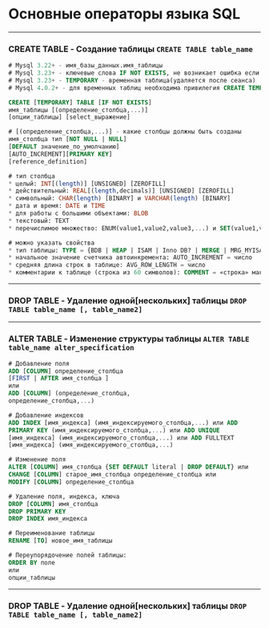 # Основные операторы языка SQL

---
### CREATE TABLE - Создание таблицы `CREATE TABLE table_name`

```sql
# Mysql 3.22+ - имя_базы_данных.имя_таблицы
# Mysql 3.23+ - ключевые слова IF NOT EXISTS, не возникает ошибка если уже есть таблица
# Mysql 3.23+ - TEMPORARY - временная таблица(удаляется после сеанса)
# Mysql 4.0.2+ - для временных таблиц необходима привилегия CREATE TEMPORARY TABLES

CREATE [TEMPORARY] TABLE [IF NOT EXISTS] 
имя_таблицы [(определение_столбца,...)] 
[опции_таблицы] [select_выражение]

# [(определение_столбца,...)] - какие столбцы должны быть созданы
имя_столбца тип [NOT NULL | NULL]
[DEFAULT значение_по_умолчанию]
[AUTO_INCREMENT][PRIMARY KEY]
[reference_definition]

# тип столбца
* целый: INT[(length)] [UNSIGNED] [ZEROFILL]
* действительный: REAL[(length,decimals)] [UNSIGNED] [ZEROFILL]
* символьный: CHAR(length) [BINARY] и VARCHAR(length) [BINARY]
* дата и время: DATE и TIME
* для работы с большими объектами: BLOB
* текстовый: TEXT
* перечислимое множество: ENUM(value1,value2,value3,...) и SET(value1,value2,value3,...)

# можно указать свойства
* тип таблицы: TYPE = {BDB | HEAP | ISAM | Inno DB? | MERGE | MRG_MYISAM | MYISAM }
* начальное значение счетчика автоинкремента: AUTO_INCREMENT = число
* средняя длина строк в таблице: AVG_ROW_LENGTH = число
* комментарии к таблице (строка из 60 символов): COMMENT = «строка» максимальное и минимальное предполагаемое число строк: MAX_ROWS = число и MIN_ROWS = число
```

---
### DROP TABLE - Удаление одной[нескольких] таблицы `DROP TABLE table_name [, table_name2]`

---
### ALTER TABLE - Изменение структуры таблицы `ALTER TABLE table_name alter_specification`

```sql
# Добавление поля 
ADD [COLUMN] определение_столбца
[FIRST | AFTER имя_столбца ]
или
ADD [COLUMN] (определение_столбца,
определение_столбца,...)

# Добавление индексов
ADD INDEX [имя_индекса] (имя_индексируемого_столбца,...) или ADD
PRIMARY KEY (имя_индексируемого_столбца,...) или ADD UNIQUE
[имя_индекса] (имя_индексируемого_столбца,...) или ADD FULLTEXT
[имя_индекса] (имя_индексируемого_столбца,...)

# Изменение поля
ALTER [COLUMN] имя_столбца {SET DEFAULT literal | DROP DEFAULT} или
CHANGE [COLUMN] старое_имя_столбца определение_столбца или
MODIFY [COLUMN] определение_столбца

# Удаление поля, индекса, ключа
DROP [COLUMN] имя_столбца
DROP PRIMARY KEY
DROP INDEX имя_индекса

# Переименование таблицы
RENAME [TO] новое_имя_таблицы

# Переупорядочение полей таблицы:
ORDER BY поле
или
опции_таблицы

```

---
### DROP TABLE - Удаление одной[нескольких] таблицы `DROP TABLE table_name [, table_name2]`